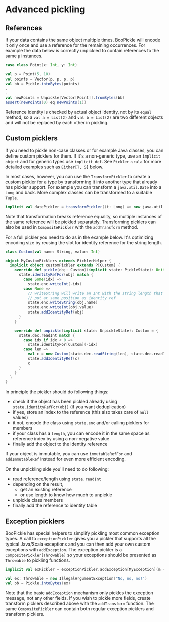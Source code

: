 # Advanced pickling

## References

If your data contains the same object multiple times, BooPickle will encode it only once and use a reference for the remaining occurrences. For example
the data below is correctly unpickled to contain references to the same `p` instances.

```scala
case class Point(x: Int, y: Int)

val p = Point(5, 10)
val points = Vector(p, p, p, p)
val bb = Pickle.intoBytes(points)
.
.
val newPoints = Unpickle[Vector[Point]].fromBytes(bb)
assert(newPoints(0) eq newPoints(1))
```

Reference identity is checked by actual object identity, not by its `equal` method, so a `val a = List(2)` and `val b = List(2)` are two
different objects and will not be replaced by each other in pickling.

## Custom picklers

If you need to pickle non-case classes or for example Java classes, you can define custom picklers for them. If it's a non-generic type,
use an `implicit object` and for generic types use `implicit def`. See `Pickler.scala` for more detailed examples such
as `Either[T, S]` below.

In most cases, however, you can use the `TransformPickler` to create a custom pickler for a type by transforming it into another type that
already has pickler support. For example you can transform a `java.util.Date` into a `Long` and back. More complex classes can be transformed
to a suitable `Tuple`. 

```scala
implicit val datePickler = transformPickler((t: Long) => new java.util.Date(t))(_.getTime)
```

Note that transformation breaks reference equality, so multiple instances of the same reference will be pickled
separately. Transforming picklers can also be used in `CompositePickler` with the `addTransform` method.

For a full pickler you need to do as in the example below. It's optimizing encoding size by reusing the slot for identity reference for
the string length.

```scala
class Custom(val name: String, value: Int)

object MyCustomPicklers extends PicklerHelper {
  implicit object customPickler extends P[Custom] {
    override def pickle(obj: Custom)(implicit state: PickleState): Unit = {
      state.identityRefFor(obj) match {
        case Some(idx) =>
          state.enc.writeInt(-idx)
        case None =>
          // writeString will write an Int with the string length that we can
          // put at same position as identity ref
          state.enc.writeString(obj.name)
          state.enc.writeInt(obj.value)
          state.addIdentityRef(obj)
      }
    }

    override def unpickle(implicit state: UnpickleState): Custom = {
      state.dec.readInt match {
        case idx if idx < 0 =>
          state.identityFor[Custom](-idx)
        case len =>
          val c = new Custom(state.dec.readString(len), state.dec.readInt)
          state.addIdentityRef(c)
          c
      }
    }
  }
}
```

In principle the pickler should do following things:
- check if the object has been pickled already using `state.identityRefFor(obj)` (if you want deduplication)
- if yes, store an index to the reference (this also takes care of `null` values)
- it not, encode the class using `state.enc` and/or calling picklers for members
- if your class has a `length`, you can encode it in the same space as reference index by using a non-negative value
- finally add the object to the identity reference

If your object is immutable, you can use `immutableRefFor` and `addImmutableRef` instead for even more efficient encoding.

On the unpickling side you'll need to do following:
- read reference/length using `state.readInt`
- depending on the result,
  - get an existing reference
  - or use length to know how much to unpickle
- unpickle class members
- finally add the reference to identity table

## Exception picklers

BooPickle has special helpers to simplify pickling most common exception types. A call to `exceptionPickler` gives you a pickler
that supports all the typical Java/Scala exceptions and you can then add your own custom exceptions with `addException`. The exception pickler
is a `CompositePickler[Throwable]` so your exceptions should be presented as `Throwable` to pickling functions.

```scala
implicit val exPickler = exceptionPickler.addException[MyException](m => new MyException(m))

val ex: Throwable = new IllegalArgumentException("No, no, no!")
val bb = Pickle.intoBytes(ex)
```

Note that the basic `addException` mechanism only pickles the exception message, not any other fields. If you wish to pickle more
fields, create transform picklers described above with the `addTransform` function. The same `CompositePickler` can contain both regular
exception picklers and transform picklers.

